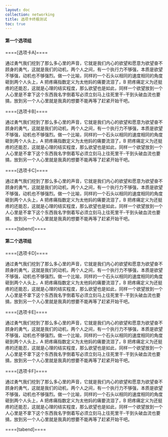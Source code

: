 ```yaml
---
layout: doc
collection: networking
title: 选项卡终极测试
toc: true
---
```




#### 第一个选项组

====[选项卡A]====

通过勇气我们挖到了那么多心里的声音，它就是我们内心的欲望和愿意为欲望奋不顾身的勇气，这就是我们的动机，两个人之间，有一个执行力不够强，本质是欲望不够强，动机也不够强烈。做一个比喻，同样的一个石头以相同的速度相同的角度砸到两个人头上，A 把疼痛指数定义为太他妈的痛要流泪了，B 把疼痛定义为还挺疼的还能忍，这就是心理的结实程度，那么欲望也是如此，同样一个欲望放到一个人心里是不拿下这个东西我名字倒着写必须立刻马上往死里干-干到头破血流也要搞，放到另一个人心里就是我真的想要不能再等了赶紧开始干吧。

====[选项卡B]====

通过勇气我们挖到了那么多心里的声音，它就是我们内心的欲望和愿意为欲望奋不顾身的勇气，这就是我们的动机，两个人之间，有一个执行力不够强，本质是欲望不够强，动机也不够强烈。做一个比喻，同样的一个石头以相同的速度相同的角度砸到两个人头上，A 把疼痛指数定义为太他妈的痛要流泪了，B 把疼痛定义为还挺疼的还能忍，这就是心理的结实程度，那么欲望也是如此，同样一个欲望放到一个人心里是不拿下这个东西我名字倒着写必须立刻马上往死里干-干到头破血流也要搞，放到另一个人心里就是我真的想要不能再等了赶紧开始干吧。

====[选项卡C]====

通过勇气我们挖到了那么多心里的声音，它就是我们内心的欲望和愿意为欲望奋不顾身的勇气，这就是我们的动机，两个人之间，有一个执行力不够强，本质是欲望不够强，动机也不够强烈。做一个比喻，同样的一个石头以相同的速度相同的角度砸到两个人头上，A 把疼痛指数定义为太他妈的痛要流泪了，B 把疼痛定义为还挺疼的还能忍，这就是心理的结实程度，那么欲望也是如此，同样一个欲望放到一个人心里是不拿下这个东西我名字倒着写必须立刻马上往死里干-干到头破血流也要搞，放到另一个人心里就是我真的想要不能再等了赶紧开始干吧。

====[tabend]==== 

#### 第二个选项组

====[选项卡D]====

通过勇气我们挖到了那么多心里的声音，它就是我们内心的欲望和愿意为欲望奋不顾身的勇气，这就是我们的动机，两个人之间，有一个执行力不够强，本质是欲望不够强，动机也不够强烈。做一个比喻，同样的一个石头以相同的速度相同的角度砸到两个人头上，A 把疼痛指数定义为太他妈的痛要流泪了，B 把疼痛定义为还挺疼的还能忍，这就是心理的结实程度，那么欲望也是如此，同样一个欲望放到一个人心里是不拿下这个东西我名字倒着写必须立刻马上往死里干-干到头破血流也要搞，放到另一个人心里就是我真的想要不能再等了赶紧开始干吧。

====[选项卡E]====

通过勇气我们挖到了那么多心里的声音，它就是我们内心的欲望和愿意为欲望奋不顾身的勇气，这就是我们的动机，两个人之间，有一个执行力不够强，本质是欲望不够强，动机也不够强烈。做一个比喻，同样的一个石头以相同的速度相同的角度砸到两个人头上，A 把疼痛指数定义为太他妈的痛要流泪了，B 把疼痛定义为还挺疼的还能忍，这就是心理的结实程度，那么欲望也是如此，同样一个欲望放到一个人心里是不拿下这个东西我名字倒着写必须立刻马上往死里干-干到头破血流也要搞，放到另一个人心里就是我真的想要不能再等了赶紧开始干吧。

====[选项卡F]====

通过勇气我们挖到了那么多心里的声音，它就是我们内心的欲望和愿意为欲望奋不顾身的勇气，这就是我们的动机，两个人之间，有一个执行力不够强，本质是欲望不够强，动机也不够强烈。做一个比喻，同样的一个石头以相同的速度相同的角度砸到两个人头上，A 把疼痛指数定义为太他妈的痛要流泪了，B 把疼痛定义为还挺疼的还能忍，这就是心理的结实程度，那么欲望也是如此，同样一个欲望放到一个人心里是不拿下这个东西我名字倒着写必须立刻马上往死里干-干到头破血流也要搞，放到另一个人心里就是我真的想要不能再等了赶紧开始干吧。

====[tabend]====

